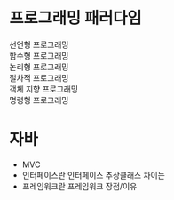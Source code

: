 프로그래밍 패러다임
=====================
선언형 프로그래밍  
함수형 프로그래밍  
논리형 프로그래밍  
절차적 프로그래밍  
객체 지향 프로그래밍  
명령형 프로그래밍  


자바
====================
- MVC
- 인터페이스란
  인터페이스 추상클래스 차이는
- 프레임워크란
  프레임워크 장점/이유

